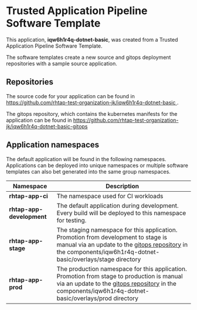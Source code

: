 # Trusted Application Pipeline Software Template

This application, **iqw6h1r4q-dotnet-basic**, was created from a Trusted Application Pipeline Software Template.

The software templates create a new source and gitops deployment repositories with a sample source application. 

## Repositories

The source code for your application can be found in [https://github.com/rhtap-test-organization-jk/iqw6h1r4q-dotnet-basic ](https://github.com/rhtap-test-organization-jk/iqw6h1r4q-dotnet-basic ).
 
The gitops repository, which contains the kubernetes manifests for the application can be found in 
[https://github.com/rhtap-test-organization-jk/iqw6h1r4q-dotnet-basic-gitops ](https://github.com/rhtap-test-organization-jk/iqw6h1r4q-dotnet-basic-gitops ) 

## Application namespaces 

The default application will be found in the following namespaces. Applications can be deployed into unique namespaces or multiple software templates can also bet generated into the same group namespaces.  

|  Namespace   |  Description   |  
| -------- | -------- |
| **rhtap-app-ci** | The namespace used for CI workloads |
| **rhtap-app-development** | The default application during development. Every build will be deployed to this namespace for testing. |
| **rhtap-app-stage** | The staging namespace for this application. Promotion from development to stage is manual via an update to the [gitops repository](https://github.com/rhtap-test-organization-jk/iqw6h1r4q-dotnet-basic-gitops ) in the components/iqw6h1r4q-dotnet-basic/overlays/stage directory |
| **rhtap-app-prod** | The production namespace for this application. Promotion from stage to production is manual via an update to the [gitops repository](https://github.com/rhtap-test-organization-jk/iqw6h1r4q-dotnet-basic-gitops ) in the components/iqw6h1r4q-dotnet-basic/overlays/prod directory |